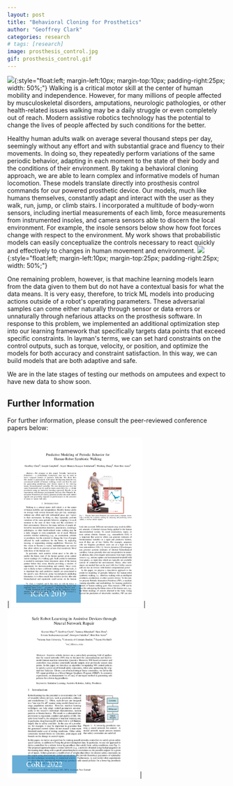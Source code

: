 ```yaml
---
layout: post
title: "Behavioral Cloning for Prosthetics"
author: "Geoffrey Clark"
categories: research
# tags: [research]
image: prosthesis_control.jpg
gif: prosthesis_control.gif
---
```


![](assets/img/prosthesis_control.gif){:style="float:left; margin-left:10px; margin-top:10px; padding-right:25px; width: 50%;"} 
Walking is a critical motor skill at the center of human mobility and independence. However, for many millions of people affected by musculoskeletal disorders, amputations, neurologic pathologies, or other health-related issues walking may be a daily struggle or even completely out of reach. Modern assistive robotics technology has the potential to change the lives of people affected by such conditions for the better.

<!-- note out of context is confusing -->
Healthy human adults walk on average several thousand steps per day, seemingly without any effort and with substantial grace and fluency to their movements. In doing so, they repeatedly perform variations of the same periodic behavior, adapting in each moment to the state of their body and the conditions of their environment. By taking a behavioral cloning approach, we are able to learn complex and informative models of human locomotion. These models translate directly into prosthesis control commands for our powered prosthetic device. Our models, much like humans themselves, constantly adapt and interact with the user as they walk, run, jump, or climb stairs. I incorporated a multitude of body-worn sensors, including inertial measurements of each limb, force measurements from instrumented insoles, and camera sensors able to discern the local environment. For example, the insole sensors below show how foot forces change with respect to the environment. My work shows that probabilistic models can easily conceptualize the controls necessary to react quickly and effectively to changes in human movement and environment.
![](assets/img/foot_pressure.gif){:style="float:left; margin-left:10px; margin-top:25px; padding-right:25px; width: 50%;"} 

One remaining problem, however, is that machine learning models learn from the data given to them but do not have a contextual basis for what the data means. It is very easy, therefore, to trick ML models into producing actions outside of a robot's operating parameters. These adversarial samples can come either naturally through sensor or data errors or unnaturally through nefarious attacks on the prosthesis software. In response to this problem, we implemented an additional optimization step into our learning framework that specifically targets data points that exceed specific constraints. In layman's terms, we can set hard constraints on the control outputs, such as torque, velocity, or position, and optimize the models for both accuracy and constraint satisfaction. In this way, we can build models that are both adaptive and safe.

We are in the late stages of testing our methods on amputees and expect to have new data to show soon.

## Further Information
For further information, please consult the peer-reviewed conference papers below:

| <a href="https://arxiv.org/pdf/2005.13139.pdf" target="_blank"><img src="/assets/img/ICRA2019.png" alt="drawing" width="300"/></a> | <a href="https://openreview.net/pdf?id=X4228W0QpvN" target="_blank"><img src="/assets/img/CoRL2022.png" alt="drawing" width="300"/></a> |




<!-- link to icra2019 video with pic of video and play button-->


